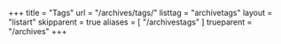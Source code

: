 +++
title = "Tags"
url = "/archives/tags/"
listtag = "archivetags"
layout = "listart"
skipparent = true
aliases = [ "/archivestags" ]
trueparent = "/archives"
+++